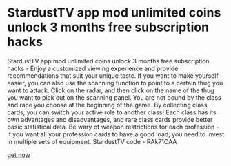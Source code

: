 # StardustTV app mod unlimited coins unlock 3 months free subscription hacks

StardustTV app mod unlimited coins unlock 3 months free subscription hacks - Enjoy a customized viewing experience and provide recommendations that suit your unique taste. If you want to make yourself easier, you can also use the scanning function to point to a certain thug you want to attack. Click on the radar, and then click on the name of the thug you want to pick out on the scanning panel. You are not bound by the class and race you choose at the beginning of the game. By collecting class cards, you can switch your active role to another class! Each class has its own advantages and disadvantages, and rare class cards provide better basic statistical data. Be wary of weapon restrictions for each profession - if you want all your profession cards to have a good load, you need to invest in multiple sets of equipment. StardustTV code - RAk71OAA

[get now](https://www.start.gg/user/72733d96)



